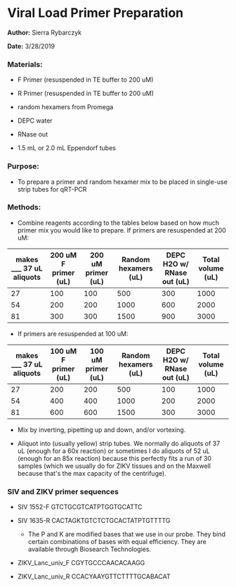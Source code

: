 # **Viral Load Primer Preparation**
**Author:** Sierra Rybarczyk

**Date:** 3/28/2019

### **Materials:**

- F Primer (resuspended in TE buffer to 200 uM)

- R Primer (resuspended in TE buffer to 200 uM)

- random hexamers from Promega

- DEPC water

- RNase out

- 1.5 mL or 2.0 mL Eppendorf tubes

### **Purpose:**

- To prepare a primer and random hexamer mix to be placed in single-use strip tubes for qRT-PCR

### **Methods:**

- Combine reagents according to the tables below based on how much primer mix you would like to prepare. If primers are resuspended at 200 uM:

| **makes ___ 37 uL aliquots**  | **200 uM F primer (uL)** | **200 uM primer (uL)** | **Random hexamers (uL)** | **DEPC H2O w/ RNase out (uL)** | **Total volume (uL)** |
| ------------- | ------------- |------------- |------------- |------------- |------------- |
| 27 | 100 | 100 | 500 | 300 | 1000 |
| 54 | 200 | 200 | 1000 | 600 | 2000 |
| 81 | 300 | 300 | 1500 | 900 | 3000 |

- If primers are resuspended at 100 uM:

| **makes ___ 37 uL aliquots**  | **100 uM F primer (uL)** | **100 uM primer (uL)** | **Random hexamers (uL)** | **DEPC H2O w/ RNase out (uL)** | **Total volume (uL)** |
| ------------- | ------------- |------------- |------------- |------------- |------------- |
| 27 | 200 | 200 | 500 | 100 | 1000 |
| 54 | 400 | 400 | 1000 | 200 | 2000 |
| 81 | 600 | 600 | 1500 | 300 | 3000 |

- Mix by inverting, pipetting up and down, and/or vortexing.

- Aliquot into (usually yellow) strip tubes. We normally do aliquots of 37 uL (enough for a 60x reaction) or sometimes I do aliquots of 52 uL (enough for an 85x reaction) because this perfectly fits a run of 30 samples (which we usually do for ZIKV tissues and on the Maxwell because that's the max capacity of the centrifuge).

### **SIV and ZIKV primer sequences**

- SIV 1552-F    GTCTGCGTCATPTGGTGCATTC

- SIV 1635-R    CACTAGKTGTCTCTGCACTATPTGTTTTG

  - The P and K are modified bases that we use in our probe. They bind certain combinations of bases with equal efficiency. They are available through Biosearch Technologies.

- ZIKV_Lanc_univ_F    CGYTGCCCAACACAAGG

- ZIKV_Lanc_univ_R    CCACYAAYGTTCTTTTGCABACAT